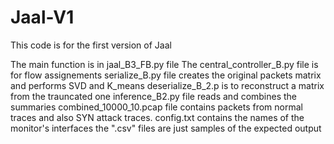 # Jaal-V1
This code is for the first version of Jaal 

The main function is in jaal_B3_FB.py file
The central_controller_B.py file is for flow assignements
serialize_B.py file creates the original packets matrix  and  performs SVD and K_means
deserialize_B_2.p is to reconstruct a matrix from the trauncated one
inference_B2.py file reads and combines the summaries
combined_10000_10.pcap file  contains packets from normal traces and also SYN attack traces.
config.txt contains the names of the monitor's interfaces 
the ".csv" files are just samples of the expected output

